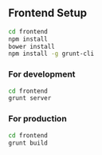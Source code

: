 
## Frontend Setup

```bash
cd frontend
npm install
bower install
npm install -g grunt-cli
```

### For development
```bash
cd frontend
grunt server
```

### For production
```bash
cd frontend
grunt build
```
